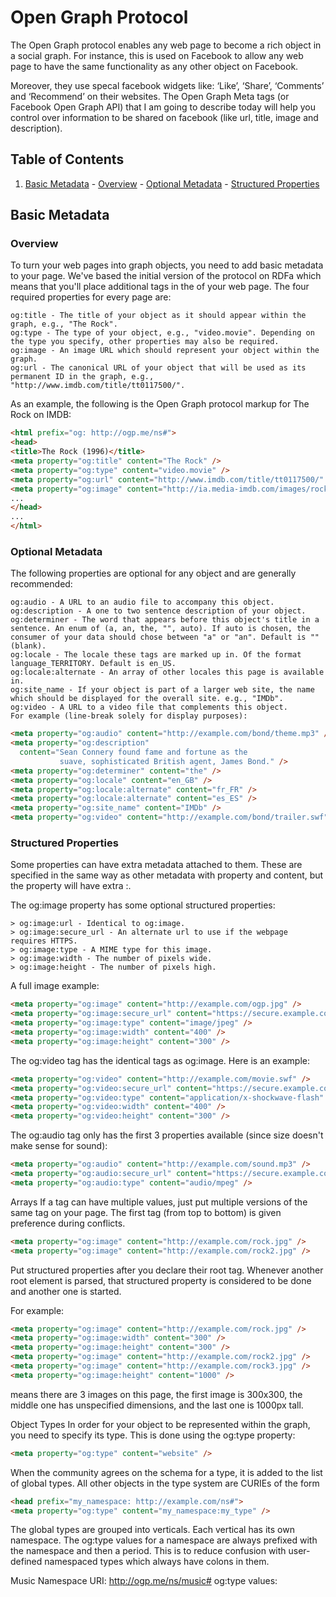# Open Graph Protocol
The Open Graph protocol enables any web page to become a rich object in a social graph. For instance, this is used on Facebook to allow any web page to have the same functionality as any other object on Facebook.

Moreover, they use specal facebook widgets like: ‘Like’, ‘Share’, ‘Comments’ and ‘Recommend’ on their websites. The Open Graph Meta tags (or Facebook Open Graph API) that I am going to describe today will help you control over information to be shared on facebook (like url, title, image and description).

## <a name='TOC'>Table of Contents</a>

  1. [Basic Metadata](#BasicMetadata)
    - [Overview](#overView)
    - [Optional Metadata](#optionalMetadata)
    - [Structured Properties](#structuredProperties)

## <a name='BasicMetadata'>Basic Metadata</a>

### <a name='overView'>Overview</a>
To turn your web pages into graph objects, you need to add basic metadata to your page. We've based the initial version of the protocol on RDFa which means that you'll place additional <meta> tags in the <head> of your web page. The four required properties for every page are:

```
og:title - The title of your object as it should appear within the graph, e.g., "The Rock".
og:type - The type of your object, e.g., "video.movie". Depending on the type you specify, other properties may also be required.
og:image - An image URL which should represent your object within the graph.
og:url - The canonical URL of your object that will be used as its permanent ID in the graph, e.g., "http://www.imdb.com/title/tt0117500/".
```
As an example, the following is the Open Graph protocol markup for The Rock on IMDB:
```html
<html prefix="og: http://ogp.me/ns#">
<head>
<title>The Rock (1996)</title>
<meta property="og:title" content="The Rock" />
<meta property="og:type" content="video.movie" />
<meta property="og:url" content="http://www.imdb.com/title/tt0117500/" />
<meta property="og:image" content="http://ia.media-imdb.com/images/rock.jpg" />
...
</head>
...
</html>
```

### <a name='optionalMetadata'>Optional Metadata</a>
The following properties are optional for any object and are generally recommended:
```
og:audio - A URL to an audio file to accompany this object.
og:description - A one to two sentence description of your object.
og:determiner - The word that appears before this object's title in a sentence. An enum of (a, an, the, "", auto). If auto is chosen, the consumer of your data should chose between "a" or "an". Default is "" (blank).
og:locale - The locale these tags are marked up in. Of the format language_TERRITORY. Default is en_US.
og:locale:alternate - An array of other locales this page is available in.
og:site_name - If your object is part of a larger web site, the name which should be displayed for the overall site. e.g., "IMDb".
og:video - A URL to a video file that complements this object.
For example (line-break solely for display purposes):
```

```html
<meta property="og:audio" content="http://example.com/bond/theme.mp3" />
<meta property="og:description"
  content="Sean Connery found fame and fortune as the
           suave, sophisticated British agent, James Bond." />
<meta property="og:determiner" content="the" />
<meta property="og:locale" content="en_GB" />
<meta property="og:locale:alternate" content="fr_FR" />
<meta property="og:locale:alternate" content="es_ES" />
<meta property="og:site_name" content="IMDb" />
<meta property="og:video" content="http://example.com/bond/trailer.swf" />
```

### <a name='structuredProperties'>Structured Properties</a>
Some properties can have extra metadata attached to them. These are specified in the same way as other metadata with property and content, but the property will have extra :.

The og:image property has some optional structured properties:
```
> og:image:url - Identical to og:image.
> og:image:secure_url - An alternate url to use if the webpage requires HTTPS.
> og:image:type - A MIME type for this image.
> og:image:width - The number of pixels wide.
> og:image:height - The number of pixels high.
```

A full image example:

```html
<meta property="og:image" content="http://example.com/ogp.jpg" />
<meta property="og:image:secure_url" content="https://secure.example.com/ogp.jpg" />
<meta property="og:image:type" content="image/jpeg" />
<meta property="og:image:width" content="400" />
<meta property="og:image:height" content="300" />
```

The og:video tag has the identical tags as og:image. Here is an example:
```html
<meta property="og:video" content="http://example.com/movie.swf" />
<meta property="og:video:secure_url" content="https://secure.example.com/movie.swf" />
<meta property="og:video:type" content="application/x-shockwave-flash" />
<meta property="og:video:width" content="400" />
<meta property="og:video:height" content="300" />
```
The og:audio tag only has the first 3 properties available (since size doesn't make sense for sound):
```html
<meta property="og:audio" content="http://example.com/sound.mp3" />
<meta property="og:audio:secure_url" content="https://secure.example.com/sound.mp3" />
<meta property="og:audio:type" content="audio/mpeg" />
```

Arrays
If a tag can have multiple values, just put multiple versions of the same <meta> tag on your page. The first tag (from top to bottom) is given preference during conflicts.
```html
<meta property="og:image" content="http://example.com/rock.jpg" />
<meta property="og:image" content="http://example.com/rock2.jpg" />
```
Put structured properties after you declare their root tag. Whenever another root element is parsed, that structured property is considered to be done and another one is started.

For example:
```html
<meta property="og:image" content="http://example.com/rock.jpg" />
<meta property="og:image:width" content="300" />
<meta property="og:image:height" content="300" />
<meta property="og:image" content="http://example.com/rock2.jpg" />
<meta property="og:image" content="http://example.com/rock3.jpg" />
<meta property="og:image:height" content="1000" />
```
means there are 3 images on this page, the first image is 300x300, the middle one has unspecified dimensions, and the last one is 1000px tall.

Object Types
In order for your object to be represented within the graph, you need to specify its type. This is done using the og:type property:
```html
<meta property="og:type" content="website" />
```
When the community agrees on the schema for a type, it is added to the list of global types. All other objects in the type system are CURIEs of the form
```html
<head prefix="my_namespace: http://example.com/ns#">
<meta property="og:type" content="my_namespace:my_type" />
```
The global types are grouped into verticals. Each vertical has its own namespace. The og:type values for a namespace are always prefixed with the namespace and then a period. This is to reduce confusion with user-defined namespaced types which always have colons in them.

Music
Namespace URI: http://ogp.me/ns/music#
og:type values:
